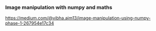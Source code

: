 ### Image manipulation with numpy and maths
https://medium.com/@vibha.ajm13/image-manipulation-using-numpy-phase-1-267954e17c34